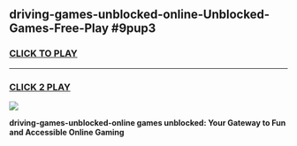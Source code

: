 
## driving-games-unblocked-online-Unblocked-Games-Free-Play #9pup3
<h3>
<a href="https://us.freeplayer.one?title=driving-games-unblocked-online&ref=9M">CLICK TO PLAY</a></h3>
<hr>

<h3>
<a href="https://us.freeplayer.one?title=driving-games-unblocked-online&ref=9M">CLICK 2 PLAY</a>
  
</h3>

<a href="https://us.freeplayer.one?title=driving-games-unblocked-online&ref=9M"><img src="https://clearcache.store/games.png"></a>


**driving-games-unblocked-online games unblocked: Your Gateway to Fun and Accessible Online Gaming**
